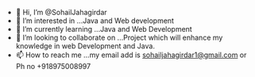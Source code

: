 - 👋 Hi, I’m @SohailJahagirdar
- 👀 I’m interested in ...Java and Web development
- 🌱 I’m currently learning ...Java and Web Development
- 💞️ I’m looking to collaborate on ...Project which will enhance my knowledge in web Development and Java.
- 📫 How to reach me ...my email add is sohailjahagirdar1@gmail.com or Ph no +918975008997

<!---
SohailJahagirdar/SohailJahagirdar is a ✨ special ✨ repository because its `README.md` (this file) appears on your GitHub profile.
You can click the Preview link to take a look at your changes.
--->
